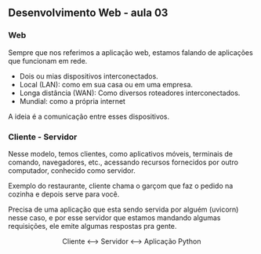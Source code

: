 ## Desenvolvimento Web - aula 03

### Web 

Sempre que nos referimos a aplicação web, estamos falando de aplicações que funcionam em rede.

- Dois ou mias dispositivos interconectados.
- Local (LAN): como em sua casa ou em uma empresa.
- Longa distância (WAN): Como diversos roteadores interconectados.
- Mundial: como a própria internet 

A ideia é a comunicação entre esses dispositivos.

### Cliente - Servidor 

Nesse modelo, temos clientes, como aplicativos móveis, terminais de comando, navegadores, etc., acessando recursos fornecidos por outro computador, conhecido como servidor.

Exemplo do restaurante, cliente chama o garçom que faz o pedido na cozinha e depois serve para você. 

Precisa de uma aplicação que esta sendo servida por alguém (uvicorn) nesse caso, e por esse servidor que estamos mandando algumas requisições, ele emite algumas respostas pra gente.

<center> Cliente <--> Servidor <--> Aplicação Python </center>

